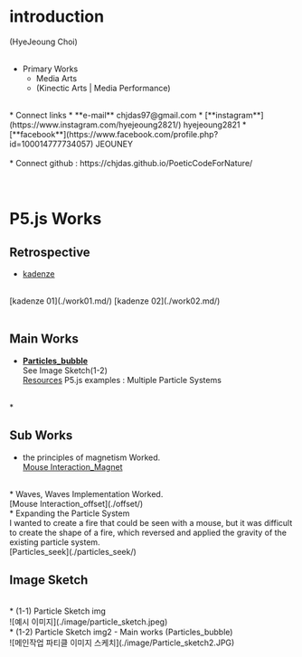 # introduction
(HyeJeoung Choi)
<br/>
<br/>
* Primary Works
  * Media Arts
  * (Kinectic Arts | Media Performance)  
<br/>
* Connect links
  * **e-mail**      chjdas97@gmail.com
  * [**instagram**](https://www.instagram.com/hyejeoung2821/)   hyejeoung2821
  * [**facebook**](https://www.facebook.com/profile.php?id=100014777734057)    JEOUNEY
<br/>
<br/>
* Connect github : https://chjdas.github.io/PoeticCodeForNature/
<br/>
<br/>

<br/>

# P5.js Works
## Retrospective
 * [kadenze](https://www.kadenze.com/courses/the-nature-of-code-ii/info)<br/>
 <br/>
 [kadenze 01](./work01.md/)
 [kadenze 02](./work02.md/)
 <br/>
 <br/>

## Main Works
 * [**Particles_bubble**](./Particles_bubble/)<br/>
  See Image Sketch(1-2)<br/>
  [Resources](https://p5js.org/examples/simulate-multiple-particle-systems.html)  P5.js examples : Multiple Particle Systems
  <br/>
 *

## Sub Works
 * the principles of magnetism Worked.<br/>
  [Mouse Interaction_Magnet](./magnet/)
  <br/>
 * Waves, Waves Implementation Worked.<br/>
 [Mouse Interaction_offset](./offset/)
 <br/>
 * Expanding the Particle System <br/>
  I wanted to create a fire that could be seen with a mouse, but it was difficult to create the shape of a fire, which reversed and applied the gravity of the existing particle system.<br/>
  [Particles_seek](./particles_seek/)

## Image Sketch
<br/>
 * (1-1) Particle Sketch img <br/>
 ![예시 이미지](./image/particle_sketch.jpeg)
 <br/>
 * (1-2) Particle Sketch img2 - Main works (Particles_bubble) <br/>
 ![메인작업 파티클 이미지 스케치](./image/Particle_sketch2.JPG)
